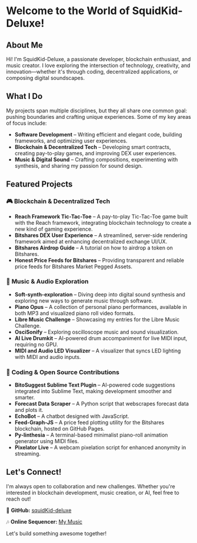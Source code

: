 # Welcome to the World of SquidKid-Deluxe!

## About Me

Hi! I'm SquidKid-Deluxe, a passionate developer, blockchain enthusiast, and music creator. I love exploring the intersection of technology, creativity, and innovation—whether it's through coding, decentralized applications, or composing digital soundscapes.

## What I Do

My projects span multiple disciplines, but they all share one common goal: pushing boundaries and crafting unique experiences. Some of my key areas of focus include:

- **Software Development** – Writing efficient and elegant code, building frameworks, and optimizing user experiences.
- **Blockchain & Decentralized Tech** – Developing smart contracts, creating pay-to-play games, and improving DEX user experiences.
- **Music & Digital Sound** – Crafting compositions, experimenting with synthesis, and sharing my passion for sound design.

## Featured Projects

### 🎮 **Blockchain & Decentralized Tech**

- **Reach Framework Tic-Tac-Toe** – A pay-to-play Tic-Tac-Toe game built with the Reach framework, integrating blockchain technology to create a new kind of gaming experience.
- **Bitshares DEX User Experience** – A streamlined, server-side rendering framework aimed at enhancing decentralized exchange UI/UX.
- **Bitshares Airdrop Guide** – A tutorial on how to airdrop a token on Bitshares.
- **Honest Price Feeds for Bitshares** – Providing transparent and reliable price feeds for Bitshares Market Pegged Assets.

### 🎼 **Music & Audio Exploration**

* **Soft-synth-exploration** – Diving deep into digital sound synthesis and exploring new ways to generate music through software.
* **Piano Opus** – A collection of personal piano performances, available in both MP3 and visualized piano roll video formats.
* **Libre Music Challenge** – Showcasing my entries for the Libre Music Challenge.
* **OsciSonify** – Exploring oscilloscope music and sound visualization.
* **AI Live Drumkit** – AI-powered drum accompaniment for live MIDI input, requiring no GPU.
* **MIDI and Audio LED Visualizer** – A visualizer that syncs LED lighting with MIDI and audio inputs.

### 🔧 **Coding & Open Source Contributions**

- **BitoSuggest Sublime Text Plugin** – AI-powered code suggestions integrated into Sublime Text, making development smoother and smarter.
- **Forecast Data Scraper** – A Python script that webscrapes forecast data and plots it.
- **EchoBot** – A chatbot designed with JavaScript.
- **Feed-Graph-JS** – A price feed plotting utility for the Bitshares blockchain, hosted on GitHub Pages.
- **Py-linthesia** – A terminal-based minimalist piano-roll animation generator using MIDI files.
- **Pixelator Live** – A webcam pixelation script for enhanced anonymity in streaming.

## Let's Connect!

I'm always open to collaboration and new challenges. Whether you're interested in blockchain development, music creation, or AI, feel free to reach out!

📍 **GitHub:** [squidKid-deluxe](https://github.com/squidKid-deluxe)

🎶 **Online Sequencer:** [My Music](https://onlinesequencer.net/members/100581?sort=1\&utm_source=chatgpt.com)

Let's build something awesome together!


